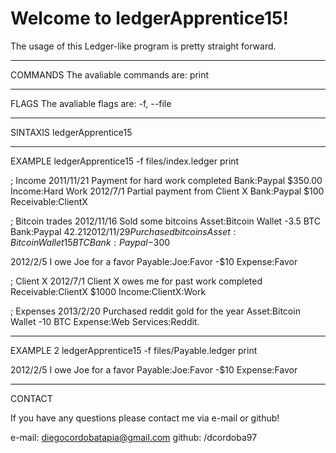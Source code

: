 # Welcome to ledgerApprentice15!

The usage of this Ledger-like program is pretty straight forward.
______________________________________________________________________________
COMMANDS
The avaliable commands are: print
______________________________________________________________________________
FLAGS
The avaliable flags are: -f, --file <file>
______________________________________________________________________________
SINTAXIS
ledgerApprentice15 <flag> <argument> <command>
______________________________________________________________________________
EXAMPLE
ledgerApprentice15 -f files/index.ledger print

; Income
2011/11/21 Payment for hard work completed
        Bank:Paypal             $350.00
        Income:Hard Work
2012/7/1 Partial payment from Client X
        Bank:Paypal             $100
        Receivable:ClientX

; Bitcoin trades
2012/11/16 Sold some bitcoins
        Asset:Bitcoin Wallet    -3.5 BTC
        Bank:Paypal             $42.21
2012/11/29 Purchased bitcoins
        Asset:Bitcoin Wallet    15 BTC
        Bank:Paypal             -$300

2012/2/5 I owe Joe for a favor
        Payable:Joe:Favor       -$10
        Expense:Favor

; Client X
2012/7/1 Client X owes me for past work completed
        Receivable:ClientX              $1000
        Income:ClientX:Work

; Expenses
2013/2/20 Purchased reddit gold for the year
        Asset:Bitcoin Wallet            -10 BTC
        Expense:Web Services:Reddit.
______________________________________________________________________________
EXAMPLE 2
ledgerApprentice15 -f files/Payable.ledger print

2012/2/5 I owe Joe for a favor
        Payable:Joe:Favor       -$10
        Expense:Favor
    
______________________________________________________________________________
CONTACT

If you have any questions please contact me via e-mail or github!

e-mail: diegocordobatapia@gmail.com
github: /dcordoba97

